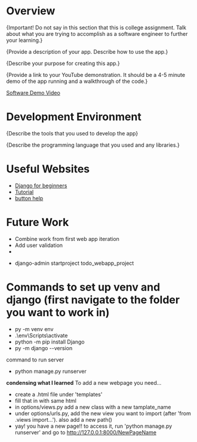 
# Overview

{Important!  Do not say in this section that this is college assignment.  Talk about what you are trying to accomplish as a software engineer to further your learning.}

{Provide a description of your app.  Describe how to use the app.}

{Describe your purpose for creating this app.}

{Provide a link to your YouTube demonstration.  It should be a 4-5 minute demo of the app running and a walkthrough of the code.}

[Software Demo Video](http://youtube.link.goes.here)

# Development Environment

{Describe the tools that you used to develop the app}

{Describe the programming language that you used and any libraries.}

# Useful Websites
* [Django for beginners](https://djangoforbeginners.com/pages-app/)
* [Tutorial](https://www.youtube.com/watch?v=ovql0Ui3n_I)
* [button help](https://stackoverflow.com/questions/7594348/i-want-a-button-on-my-website-that-will-execute-a-python-script)


# Future Work

* Combine work from first web app iteration
* Add user validation
* 
- django-admin startproject todo_webapp_project

# Commands to set up venv and django (first navigate to the folder you want to work in)
- py -m venv env
- .\env\Scripts\activate
- python -m pip install Django
- py -m django --version

command to run server
- python manage.py runserver

__condensing what I learned__
To add a new webpage you need...
- create a .html file under 'templates'
- fill that in with same html
- in options/views.py add a new class with a new tamplate_name
- under options/urls.py, add the new view you want to import (after 'from .views import...'). also add a new path()
- yay! you have a new page!! to access it, run 'python manage.py runserver' and go to http://127.0.0.1:8000/NewPageName


